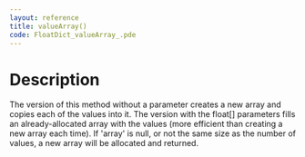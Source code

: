 ```yaml
---
layout: reference
title: valueArray()
code: FloatDict_valueArray_.pde
---
```


# Description

The version of this method without a parameter creates a new 
array and copies each of the values into it. The version with
the float[] parameters fills an already-allocated array with the 
values (more efficient than creating a new array each time). 
If 'array' is null, or not the same size as the number of values, 
a new array will be allocated and returned.

